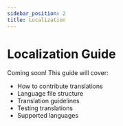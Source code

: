 ```yaml
---
sidebar_position: 2
title: Localization
---
```


# Localization Guide

Coming soon! This guide will cover:

- How to contribute translations
- Language file structure
- Translation guidelines
- Testing translations
- Supported languages